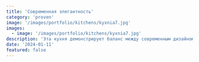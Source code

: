 ```yaml
---
title: 'Современная элегантность'
category: 'proven'
image: '/images/portfolio/kitchens/kyxnia7.jpg'
images:
  - image: '/images/portfolio/kitchens/kyxnia7.jpg'
description: 'Эта кухня демонстрирует баланс между современным дизайном и практичностью. Столешница из искусственного камня обеспечивает устойчивость к царапинам и влаге, что делает её идеальной для ежедневного использования. Каждый элемент создан с учётом реальных потребностей удобные выдвижные ящики, ровные углы и плавные переходы между поверхностями. Мы верим, что настоящая красота заключается в том, чтобы всё было работоспособным, надёжным и удобным.'
date: '2024-01-11'
featured: false
---
```

